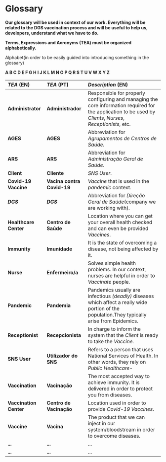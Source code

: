 # Glossary

**Our glossary will be used in context of our work. Everything will be related to the DGS vaccination process and will be useful to help us, developers, understand what we have to do.**

**Terms, Expressions and Acronyms (TEA) must be organized alphabetically.**

Alphabet(in order to be easily guided into introducing something in the glossary)

**A B C D E F G H I J K L M N O P Q R S T U V W X Y Z**

| **_TEA_** (EN)         | **_TEA_** (PT)             | **_Description_** (EN)                                                                                                                                       |                                       
|:-----------------------|:---------------------------|:-------------------------------------------------------------------------------------------------------------------------------------------------------------|
| **Administrator**      | **Administrador**          | Responsible for properly configuring and managing the core information required for the application to be used by _Clients_, _Nurses_, _Receptionists_, etc. |
| **AGES**               | **AGES**                   | Abbreviation for _Agrupamentos de Centros de Saúde_.                                                                                                         |
| **ARS**                | **ARS**                    | Abbreviation for _Administração Geral de Saúde_.                                                                                                             |
| **Client**             | **Cliente**                | _SNS User_.                                                                                                                                                  |
| **Covid-19 Vaccine**   | **Vacina contra Covid-19** | _Vaccine_ that is used in the _pandemic_ context.                                                                                                            |
| **_DGS_**              | **_DGS_**                  | Abbreviation for _Direção Geral de Saúde_(company we are working with).                                                                                      |
| **Healthcare Center**  | **Centro de Saúde**        | Location where you can get your overall health checked and can even be provided _Vaccines_.                                                                  |
| **Immunity**           | **Imunidade**              | It is the state of overcoming a disease, not being affected by it.                                                                                           |
| **Nurse**              | **Enfermeiro/a**           | Solves simple health problems. In our context, nurses are helpful in order to _Vaccinate_ people.                                                            |
| **Pandemic**           | **Pandemia**               | Pandemics usually are infectious _(deadly)_ diseases which affect a really wide portion of the population.They typically arise from Epidemics.               |
| **Receptionist**       | **Recepcionista**          | In charge to inform the system that the _Client_ is ready to take the _Vaccine_.                                                                             |
| **SNS User**           | **Utilizador do SNS**      | Refers to a person that uses National Services of Health. In other words, they rely on _Public Healthcare_-                                                  |
| **Vaccination**        | **Vacinação**              | The most accepted way to achieve immunity. It is delivered in order to protect you from diseases.                                                            |
| **Vaccination Center** | **Centro de Vacinação**    | Location used in order to provide _Covid-19 Vaccines_.                                                                                                       |
| **Vaccine**            | **Vacina**                 | The product that we can inject in our system/bloodstream in order to overcome diseases.                                                                      |
| **...**                | **...**                    | ...                                                                                                                                                          |
| **...**                | **...**                    | ...                                                                                                                                                          |








